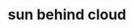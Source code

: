 ---
layout: smileys&emotion
title: sun behind cloud
emoji: sun_behind_cloud
permalink: ⛅.html
image: assets/img/3moji/sun_behind_cloud.png
---